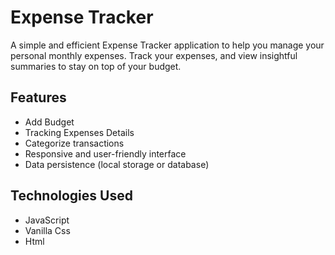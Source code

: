 # Expense Tracker

A simple and efficient Expense Tracker application to help you manage your personal monthly expenses. Track your expenses, and view insightful summaries to stay on top of your budget.

## Features

- Add Budget 
- Tracking Expenses Details
- Categorize transactions 
- Responsive and user-friendly interface
- Data persistence (local storage or database)

## Technologies Used

- JavaScript
- Vanilla Css
- Html
